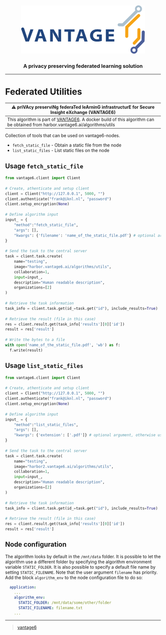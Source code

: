 <h1 align="center">
  <br>
  <a href="https://vantage6.ai"><img src="https://github.com/IKNL/guidelines/blob/master/resources/logos/vantage6.png?raw=true" alt="vantage6" width="400"></a>
</h1>

<h3 align=center> A privacy preserving federated learning solution</h3>

--------------------

# Federated Utilities

|:warning: priVAcy preserviNg federaTed leArninG infrastructurE for Secure Insight eXchange (VANTAGE6) |
|------------------|
| This algorithm is part of [VANTAGE6](https://github.com/IKNL/vantage6). A docker build of this algorithm can be obtained from harbor.vantage6.ai/algorithms/utils |

Collection of tools that can be used on vantage6-nodes.

* `fetch_static_file` - Obtain a static file from the node
* `list_static_files` - List static files on the node


## Usage `fetch_static_file`
```python
from vantage6.client import Client

# Create, athenticate and setup client
client = Client("http://127.0.0.1", 5000, "")
client.authenticate("frank@iknl.nl", "password")
client.setup_encryption(None)

# Define algorithm input
input_ = {
    "method":"fetch_static_file",
    "args": [],
    "kwargs": {'filename': 'name_of_the_static_file.pdf'} # optional argument
}

# Send the task to the central server
task = client.task.create(
    name="testing",
    image="harbor.vantage6.ai/algorithms/utils",
    collaboration=1,
    input=input_,
    description="Human readable description",
    organizations=[2]
)

# Retrieve the task information
task_info = client.task.get(id_=task.get("id"), include_results=True)

# Retrieve the result (file in this case)
res = client.result.get(task_info['results'][0]['id'])
result = res['result']

# Write the bytes to a file
with open('name_of_the_static_file.pdf', 'wb') as f:
  f.write(result)

```

## Usage `list_static_files`
```python
from vantage6.client import Client

# Create, athenticate and setup client
client = Client("http://127.0.0.1", 5000, "")
client.authenticate("frank@iknl.nl", "password")
client.setup_encryption(None)

# Define algorithm input
input_ = {
    "method":"list_static_files",
    "args": [],
    "kwargs": {'extension': ['.pdf']} # optional argument, otherwise use: "kwargs": {}
}

# Send the task to the central server
task = client.task.create(
    name="testing",
    image="harbor2.vantage6.ai/algorithms/utils",
    collaboration=1,
    input=input_,
    description="Human readable description",
    organizations=[2]
)

# Retrieve the task information
task_info = client.task.get(id_=task.get("id"), include_results=True)

# Retrieve the result (file in this case)
res = client.result.get(task_info['results'][0]['id'])
result = res['result']

```


## Node configuration
The algorithm looks by default in the `/mnt/data` folder. It is possible to let the algorithm use a different folder by specifying the algorithm environment variable `STATIC_FOLDER`. It is also possible to specify a default file name by setting `STATIC_FILENAME`. Note that the user argument `filename` has priority. Add the block `algorithm_env` to the node configuration file to do so:

```yaml
  application:
    ...
    algorithm_env:
      STATIC_FOLDER: /mnt/data/some/other/folder
      STATIC_FILENAME: filename.txt
    ...
```

------------------------------------
> [vantage6](https://vantage6.ai)
